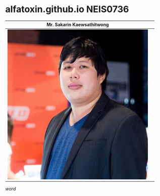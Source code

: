 # alfatoxin.github.io NEIS0736
| Mr. Sakarin Kaewsathitwong |   |
|----------------------------|---|
|![](/assets/sakarin.png "Mr. Sakarin Kaewsathitwong")|   |



<em>word</em>